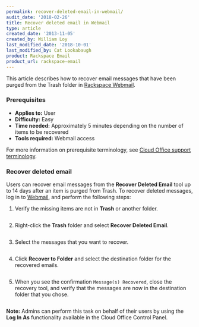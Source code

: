 ```yaml
---
permalink: recover-deleted-email-in-webmail/
audit_date: '2018-02-26'
title: Recover deleted email in Webmail
type: article
created_date: '2013-11-05'
created_by: William Loy
last_modified_date: '2018-10-01'
last_modified_by: Cat Lookabaugh
product: Rackspace Email
product_url: rackspace-email
---
```


This article describes how to recover email messages that have been purged from the Trash folder in [Rackspace Webmail](https://www.rackspace.com/email-hosting/webmail).

### Prerequisites

- **Applies to:** User
- **Difficulty:** Easy
- **Time needed:** Approximately 5 minutes depending on the number of items to be recovered
- **Tools required:**  Webmail access

For more information on prerequisite terminology, see [Cloud Office support terminology](/support/how-to/cloud-office-support-terminology).

### Recover deleted email

Users can recover email messages from the **Recover Deleted Email** tool up to 14 days after an item is purged from Trash. To recover deleted messages, log in to [Webmail](https://apps.rackspace.com), and perform the following steps:

1. Verify the missing items are not in **Trash** or another folder.

    <img src="no_trash.png" alt="" />

1. Right-click the **Trash** folder and select **Recover Deleted Email**.

    <img src="recover_deleted_email.png" alt="" />

2. Select the messages that you want to recover.

    <img src="select_to_recover.png" alt="" />

3. Click **Recover to Folder** and select the destination folder for the recovered emails.

    <img src="recover_to_folder.png" alt="" />

4. When you see the confirmation ``Message(s) Recovered``, close the recovery tool, and verify that the messages are now in the destination folder that you chose.

   <img src="inbox_recovered.png" alt="" />

**Note:** Admins can perform this task on behalf of their users by using the **Log In As**
functionality available in the Cloud Office Control Panel.
